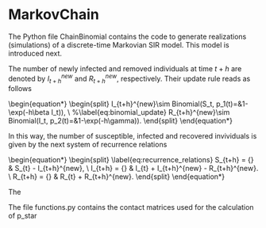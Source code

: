 # MarkovChain

The Python file ChainBinomial contains the code to generate realizations (simulations) of a discrete-time Markovian SIR model. This model is 
introduced next.

The number of newly infected and removed individuals at time $t+h$ are denoted by $I_{t+h}^{new}$ and $R_{t+h}^{new}$, respectively. 
Their update rule reads as follows


\begin{equation*}
\begin{split}
    I_{t+h}^{new}\sim Binomial(S_t, p_1(t)=&1-\exp(-h\beta I_t)), \\
    %\label{eq:binomial_update}
    R_{t+h}^{new}\sim Binomial(I_t, p_2(t)=&1-\exp(-h\gamma)).
\end{split}
\end{equation*}


In this way, the number of susceptible, infected and recovered invividuals is given by the next system of recurrence relations 

\begin{equation*}
    \begin{split}
        \label{eq:recurrence_relations}
        S_{t+h} = {} & S_{t} - I_{t+h}^{new}, \\
        I_{t+h} = {} & I_{t} + I_{t+h}^{new} - R_{t+h}^{new}. \\
        R_{t+h} = {} & R_{t} + R_{t+h}^{new}.
    \end{split}
\end{equation*}

The 



The file functions.py contains the contact matrices used for the calculation of p_star
